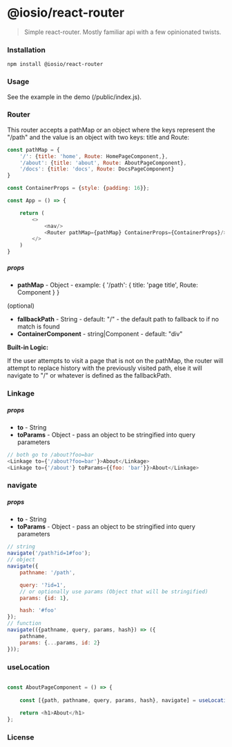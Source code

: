# @iosio/react-router

> Simple react-router. Mostly familiar api with a few opinionated twists.


### Installation

```
npm install @iosio/react-router
```

### Usage

See the example in the demo (/public/index.js).

### Router

This router accepts a pathMap or an object where the keys represent the "/path" and the value is an object with two
keys: title and Route:

```js
const pathMap = {
    '/': {title: 'home', Route: HomePageComponent,},
    '/about': {title: 'about', Route: AboutPageComponent},
    '/docs': {title: 'docs', Route: DocsPageComponent}
}

const ContainerProps = {style: {padding: 16}};

const App = () => {

    return (
        <>
            <nav/>
            <Router pathMap={pathMap} ContainerProps={ContainerProps}/>
        </>
    )
}

```

##### props

- **pathMap** - Object - example: { '/path': { title: 'page title', Route: Component } }

(optional)

- **fallbackPath** - String - default: "/" - the default path to fallback to if no match is found
- **ContainerComponent** - string|Component - default: "div"


**Built-in Logic:**

If the user attempts to visit a page that is not on the pathMap, the router will attempt to replace history with the
previously visited path, else it will navigate to "/" or whatever is defined as the fallbackPath.

### Linkage

##### props

- **to** - String
- **toParams** - Object - pass an object to be stringified into query parameters

```js
// both go to /about?foo=bar
<Linkage to={'/about?foo=bar'}>About</Linkage>
<Linkage to={'/about'} toParams={{foo: 'bar'}}>About</Linkage>
```

### navigate

##### props

- **to** - String
- **toParams** - Object - pass an object to be stringified into query parameters

```js
// string
navigate('/path?id=1#foo');
// object
navigate({
    pathname: '/path',

    query: '?id=1',
    // or optionally use params (Object that will be stringified)
    params: {id: 1},

    hash: '#foo'
});
// function
navigate(({pathname, query, params, hash}) => ({
    pathname,
    params: {...params, id: 2}
}));
```

### useLocation

```js

const AboutPageComponent = () => {
    
    const [{path, pathname, query, params, hash}, navigate] = useLocation();
    
    return <h1>About</h1>
};
```

### License

[MIT]: https://choosealicense.com/licenses/mit/


